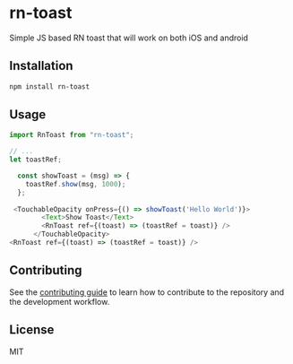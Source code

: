 # rn-toast

Simple JS based RN toast that will work on both iOS and android

## Installation

```sh
npm install rn-toast
```

## Usage

```js
import RnToast from "rn-toast";

// ...
let toastRef;

  const showToast = (msg) => {
    toastRef.show(msg, 1000);
  };
  
 <TouchableOpacity onPress={() => showToast('Hello World')}>
        <Text>Show Toast</Text>
        <RnToast ref={(toast) => (toastRef = toast)} />
      </TouchableOpacity>
<RnToast ref={(toast) => (toastRef = toast)} />
```

## Contributing

See the [contributing guide](CONTRIBUTING.md) to learn how to contribute to the repository and the development workflow.

## License

MIT

